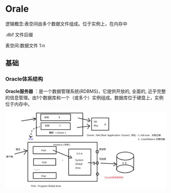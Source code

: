 # Orale

逻辑概念:表空间由多个数据文件组成。位于实例上，在内存中

.dbf 文件后缀

表空间:数据文件 1:n



## 基础

### Oracle体系结构

**Oracle服务器** ：是一个数据管理系统(RDBMS)，它提供开放的, 全面的, 近乎完整的信息管理。由1个数据库和一个（或多个）实例组成。数据库位于硬盘上，实例位于内存中。

 

![img](Oracle.assets/clip_image002.jpg)